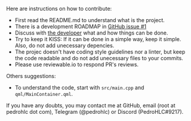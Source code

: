 Here are instructions on how to contribute:

* First read the README.md to understand what is the project.
* There is a development ROADMAP in [GitHub issue #1](https://github.com/PedroHLC/chaotic-installer-qt/issues/1)
* Discuss with [the developer](https://t.me/pedrohlc) what and how things can be done.
* Try to keep it KISS: If it can be done in a simple way, keep it simple. Also, do not add unecessary depencies.
* The projec doesn't have coding style guidelines nor a linter, but keep the code readable and do not add unecessary files to your commits.
* Please use reviewable.io to respond PR's reviews.

Others suggestions:
* To understand the code, start with `src/main.cpp` and `qml/MainContainer.qml`.

If you have any doubts, you may contact me at GitHub, email (root at pedrohlc dot com), Telegram (@pedrohlc) or Discord (PedroHLC#9217).